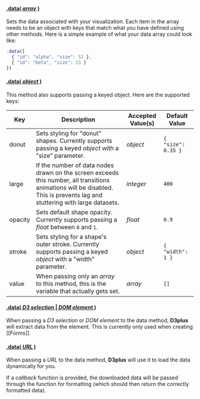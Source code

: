 #### <a name="array" href="#array">.data( *array* )</a>

Sets the data associated with your visualization. Each item in the array needs to be an object with keys that match what you have defined using other methods. Here is a simple example of what your data array could look like:

```js
.data([
  { "id": "alpha", "size": 52 },
  { "id": "beta", "size": 23 }
])
```

#### <a name="object" href="#object">.data( *object* )</a>

This method also supports passing a keyed object. Here are the supported keys:

| Key | Description | Accepted Value(s) | Default Value |
|---|---|---|---|
| donut | Sets styling for "donut" shapes. Currently supports passing a keyed *object* with a "size" parameter. | *object* | `{ "size": 0.35 }` |
| large | If the number of data nodes drawn on the screen exceeds this number, all transitions animations will be disabled. This is prevents lag and stuttering with large datasets. | *integer* | `400` |
| opacity | Sets default shape opacity. Currently supports passing a *float* between  `0` and `1`. | *float* | `0.9` |
| stroke | Sets styling for a shape's outer stroke. Currently supports passing a keyed *object* with a "width" parameter. | *object* | `{ "width": 1 }` |
| value | When passing only an *array* to this method, this is the variable that actually gets set. | *array* | `[]` |

#### <a name="d3selection" href="#d3selection">.data( *D3 selection* | *DOM element* )</a>

When passing a *D3 selection* or *DOM element* to the data method, **D3plus** will extract data from the element. This is currently only used when creating [[Forms]].

#### <a name="url" href="#url">.data( *URL* )</a>

When passing a *URL* to the data method, **D3plus** will use it to load the data dynamically for you.

If a *callback* function is provided, the downloaded data will be passed through the function for formatting (which should then return the correctly formatted data).
